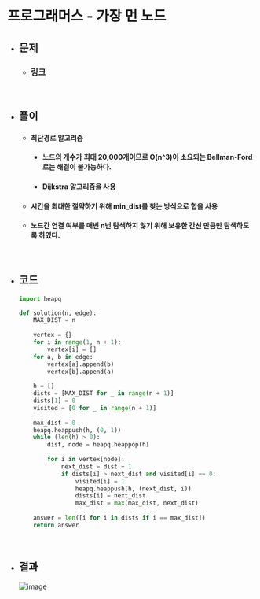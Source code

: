 # 프로그래머스 - 가장 먼 노드

- ## 문제
    - ### [링크](https://school.programmers.co.kr/learn/courses/30/lessons/49189)

<br>

- ## 풀이
    - #### 최단경로 알고리즘
        - #### 노드의 개수가 최대 20,000개이므로 O(n^3)이 소요되는 Bellman-Ford로는 해결이 불가능하다.
        - #### Dijkstra 알고리즘을 사용

    - #### 시간을 최대한 절약하기 위해 min_dist를 찾는 방식으로 힙을 사용
    - #### 노드간 연결 여부를 매번 n번 탐색하지 않기 위해 보유한 간선 만큼만 탐색하도록 하였다.


<br>

- ## 코드
    ```python
    import heapq

    def solution(n, edge):
        MAX_DIST = n
        
        vertex = {}
        for i in range(1, n + 1):
            vertex[i] = []
        for a, b in edge:
            vertex[a].append(b)
            vertex[b].append(a)
        
        h = []
        dists = [MAX_DIST for _ in range(n + 1)]
        dists[1] = 0
        visited = [0 for _ in range(n + 1)]
        
        max_dist = 0
        heapq.heappush(h, (0, 1))
        while (len(h) > 0):
            dist, node = heapq.heappop(h)
            
            for i in vertex[node]:
                next_dist = dist + 1
                if dists[i] > next_dist and visited[i] == 0:
                    visited[i] = 1
                    heapq.heappush(h, (next_dist, i))
                    dists[i] = next_dist
                    max_dist = max(max_dist, next_dist)
        
        answer = len([i for i in dists if i == max_dist])
        return answer
    ```

<br>

- ## 결과
    ![image](https://github.com/Project-Division/DIV_Algorithm_Study/assets/68108664/62a8cf3e-1286-44d5-bcd6-703a260c5cef)